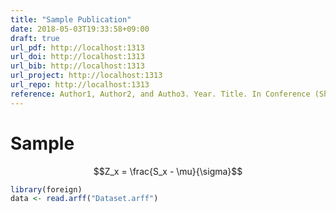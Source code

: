 ```yaml
---
title: "Sample Publication"
date: 2018-05-03T19:33:58+09:00
draft: true
url_pdf: http://localhost:1313
url_doi: http://localhost:1313
url_bib: http://localhost:1313
url_project: http://localhost:1313
url_repo: http://localhost:1313
reference: Author1, Author2, and Autho3. Year. Title. In Conference (ShortName 'shortYear), pageBegin--pageEnd.
---
```


# Sample

$$Z_x = \frac{S_x - \mu}{\sigma}$$

```R
library(foreign)
data <- read.arff("Dataset.arff")
```
